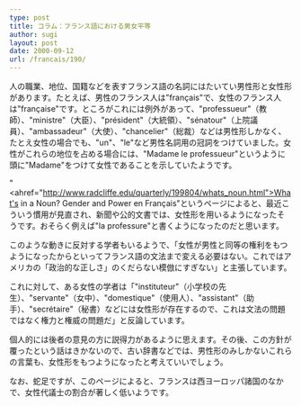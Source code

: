 ```yaml
---
type: post
title: コラム：フランス語における男女平等
author: sugi
layout: post
date: 2000-09-12
url: /francais/190/
---
```

人の職業、地位、国籍などを表すフランス語の名詞にはたいてい男性形と女性形があります。たとえば、男性のフランス人は"fran&ccedil;ais"で、女性のフランス人は"fran&ccedil;aise"です。ところがこれには例外があって、"professueur"（教師）、"ministre"（大臣）、"pr&eacute;sident"（大統領）、"s&eacute;natour"（上院議員）、"ambassadeur"（大使）、"chancelier"（総裁）などは男性形しかなく、たとえ女性の場合でも、"un"、"le"など男性名詞用の冠詞をつけていました。女性がこれらの地位を占める場合には、"Madame le professueur"というように頭に"Madame"をつけて女性であることを示していたようです。

"<ahref="http://www.radcliffe.edu/quarterly/199804/whats_noun.html">What's in a Noun? Gender and Power en Fran&ccedil;ais</a>"というページによると、最近こういう慣用が見直され、新聞や公的文書では、女性形を用いるようになったそうです。おそらく例えば"la professure"と書くようになったのだと思います。

このような動きに反対する学者もいるようで、「女性が男性と同等の権利をもつようになったからといってフランス語の文法まで変える必要はない。これではアメリカの「政治的な正しさ」のくだらない模倣にすぎない」と主張しています。

これに対して、ある女性の学者は「"instituteur"（小学校の先生）、"servante"（女中）、"domestique"（使用人）、"assistant"（助手）、"secr&eacute;taire"（秘書）などには女性形が存在するので、これは文法の問題ではなく権力と権威の問題だ」と反論しています。

個人的には後者の意見の方に説得力があるように思えます。その後、この方針が覆ったという話はきかないので、古い辞書などでは、男性形のみしかないこれらの言葉も、女性形をもつようになったと考えていいでしょう。

なお、蛇足ですが、このページによると、フランスは西ヨーロッパ諸国のなかで、女性代議士の割合が著しく低いようです。